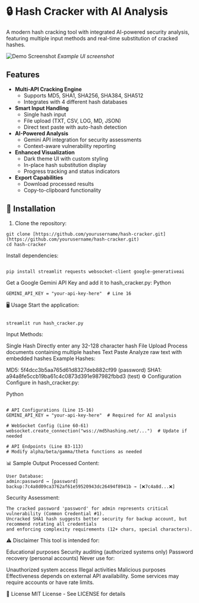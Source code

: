 # 🔒 Hash Cracker with AI Analysis

A modern hash cracking tool with integrated AI-powered security analysis, featuring multiple input methods and real-time substitution of cracked hashes.

![Demo Screenshot](https://via.placeholder.com/800x500.png/2d2d2d/ffffff?text=Hash+Cracker+Pro+UI) *Example UI screenshot*

## Features

- **Multi-API Cracking Engine**
    - Supports MD5, SHA1, SHA256, SHA384, SHA512
    - Integrates with 4 different hash databases
- **Smart Input Handling**
    - Single hash input
    - File upload (TXT, CSV, LOG, MD, JSON)
    - Direct text paste with auto-hash detection
- **AI-Powered Analysis**
    - Gemini API integration for security assessments
    - Context-aware vulnerability reporting
- **Enhanced Visualization**
    - Dark theme UI with custom styling
    - In-place hash substitution display
    - Progress tracking and status indicators
- **Export Capabilities**
    - Download processed results
    - Copy-to-clipboard functionality

## 🚀 Installation

1. Clone the repository:
```
git clone [https://github.com/yourusername/hash-cracker.git](https://github.com/yourusername/hash-cracker.git)
cd hash-cracker
```
Install dependencies:
```

pip install streamlit requests websocket-client google-generativeai
```
Get a Google Gemini API Key and add it to hash_cracker.py:
Python
```
GEMINI_API_KEY = "your-api-key-here"  # Line 16
```
🖥️ Usage
Start the application:

```

streamlit run hash_cracker.py
```
Input Methods:

Single Hash Directly enter any 32-128 character hash
File Upload Process documents containing multiple hashes
Text Paste Analyze raw text with embedded hashes
Example Hashes:

MD5: 5f4dcc3b5aa765d61d8327deb882cf99 (password)
SHA1: a94a8fe5ccb19ba61c4c0873d391e987982fbbd3 (test)
⚙️ Configuration
Configure in hash_cracker.py:

Python
```

# API Configurations (Line 15-16)
GEMINI_API_KEY = "your-api-key-here"  # Required for AI analysis

# WebSocket Config (Line 60-61)
websocket.create_connection("wss://md5hashing.net/...")  # Update if needed

# API Endpoints (Line 83-113)
# Modify alpha/beta/gamma/theta functions as needed
```
📊 Sample Output
Processed Content:
```
User Database:
admin:password → [password]
backup:7c4a8d09ca3762af61e59520943dc26494f8941b → [❌7c4a8d...❌]
```
Security Assessment:
```
The cracked password 'password' for admin represents critical vulnerability (Common Credential #1). 
Uncracked SHA1 hash suggests better security for backup account, but recommend rotating all credentials 
and enforcing complexity requirements (12+ chars, special characters).
```

⚠️ Disclaimer
This tool is intended for:

Educational purposes
Security auditing (authorized systems only)
Password recovery (personal accounts)
Never use for:

Unauthorized system access
Illegal activities
Malicious purposes
Effectiveness depends on external API availability. Some services may require accounts or have rate limits.

📜 License
MIT License - See LICENSE for details

